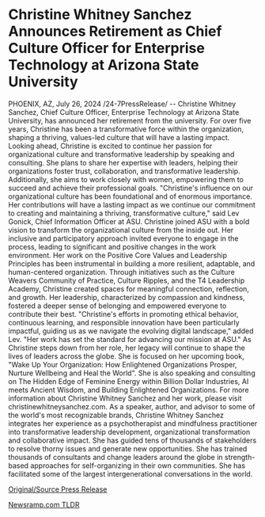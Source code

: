 # Christine Whitney Sanchez Announces Retirement as Chief Culture Officer for Enterprise Technology at Arizona State University

PHOENIX, AZ, July 26, 2024 /24-7PressRelease/ -- Christine Whitney Sanchez, Chief Culture Officer, Enterprise Technology at Arizona State University, has announced her retirement from the university. For over five years, Christine has been a transformative force within the organization, shaping a thriving, values-led culture that will have a lasting impact.  Looking ahead, Christine is excited to continue her passion for organizational culture and transformative leadership by speaking and consulting. She plans to share her expertise with leaders, helping their organizations foster trust, collaboration, and transformative leadership. Additionally, she aims to work closely with women, empowering them to succeed and achieve their professional goals.   "Christine's influence on our organizational culture has been foundational and of enormous importance. Her contributions will have a lasting impact as we continue our commitment to creating and maintaining a thriving, transformative culture," said Lev Gonick, Chief Information Officer at ASU.  Christine joined ASU with a bold vision to transform the organizational culture from the inside out. Her inclusive and participatory approach invited everyone to engage in the process, leading to significant and positive changes in the work environment. Her work on the Positive Core Values and Leadership Principles has been instrumental in building a more resilient, adaptable, and human-centered organization.  Through initiatives such as the Culture Weavers Community of Practice, Culture Ripples, and the T4 Leadership Academy, Christine created spaces for meaningful connection, reflection, and growth. Her leadership, characterized by compassion and kindness, fostered a deeper sense of belonging and empowered everyone to contribute their best.  "Christine's efforts in promoting ethical behavior, continuous learning, and responsible innovation have been particularly impactful, guiding us as we navigate the evolving digital landscape," added Lev. "Her work has set the standard for advancing our mission at ASU."  As Christine steps down from her role, her legacy will continue to shape the lives of leaders across the globe. She is focused on her upcoming book, "Wake Up Your Organization: How Enlightened Organizations Prosper, Nurture Wellbeing and Heal the World". She is also speaking and consulting on The Hidden Edge of Feminine Energy within Billion Dollar Industries, AI meets Ancient Wisdom, and Building Enlightened Organizations.  For more information about Christine Whitney Sanchez and her work, please visit christinewhitneysanchez.com.  As a speaker, author, and advisor to some of the world's most recognizable brands, Christine Whitney Sanchez integrates her experience as a psychotherapist and mindfulness practitioner into transformative leadership development, organizational transformation and collaborative impact. She has guided tens of thousands of stakeholders to resolve thorny issues and generate new opportunities. She has trained thousands of consultants and change leaders around the globe in strength-based approaches for self-organizing in their own communities. She has facilitated some of the largest intergenerational conversations in the world. 

[Original/Source Press Release](https://www.24-7pressrelease.com/press-release/512884/christine-whitney-sanchez-announces-retirement-as-chief-culture-officer-for-enterprise-technology-at-arizona-state-university) 

[Newsramp.com TLDR](https://newsramp.com/None) 